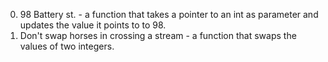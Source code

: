  0. 98 Battery st. - a function that takes a pointer to an int as parameter and updates the value it points to to 98.
1. Don't swap horses in crossing a stream  - a function that swaps the values of two integers.
